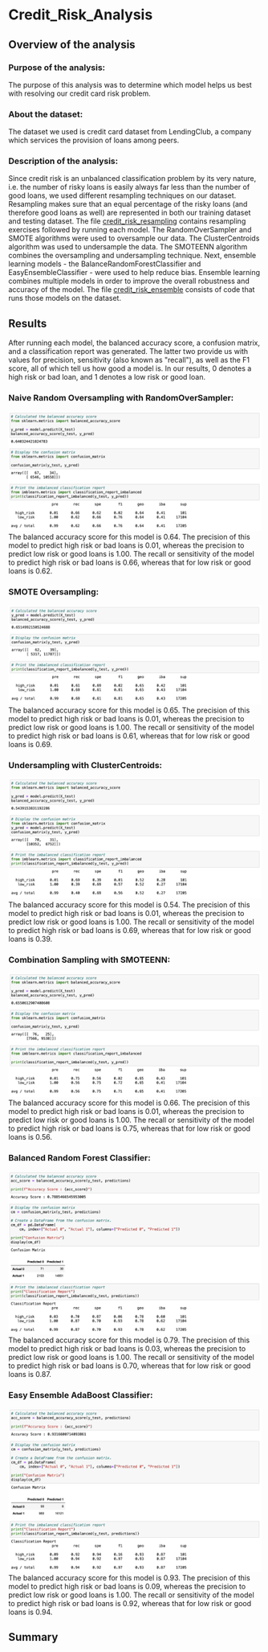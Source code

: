 # Credit_Risk_Analysis

## Overview of the analysis
### Purpose of the analysis:
The purpose of this analysis was to determine which model helps us best with resolving our credit card risk problem. 
### About the dataset:
The dataset we used is credit card dataset from LendingClub, a company which services the provision of loans among peers.
### Description of the analysis:
Since credit risk is an unbalanced classification problem by its very nature, i.e. the number of risky loans is easily always far less than the number of good loans, we used different resampling techniques on our dataset. Resampling makes sure that an equal percentage of the risky loans (and therefore good loans as well) are represented in both our training dataset and testing dataset. 
The file [credit_risk_resampling](https://github.com/SohaT7/Credit_Risk_Analysis/blob/main/credit_risk_resampling.ipynb) contains resampling exercises followed by running each model. The RandomOverSampler and SMOTE algorithms were used to oversample our data. The ClusterCentroids algorithm was used to undersample the data. The SMOTEENN algorithm combines the oversampling and undersampling technique. 
Next, ensemble learning models - the BalanceRandomForestClassifier and EasyEnsembleClassifier - were used to help reduce bias. Ensemble learning combines multiple models in order to improve the overall robustness and accuracy of the model. The file [credit_risk_ensemble](https://github.com/SohaT7/Credit_Risk_Analysis/blob/main/credit_risk_ensemble.ipynb) consists of code that runs those models on the dataset. 
## Results
After running each model, the balanced accuracy score, a confusion matrix, and a classification report was generated. The latter two provide us with values for precision, sensitivity (also known as "recall"), as well as the F1 score, all of which tell us how good a model is. In our results, 0 denotes a high risk or bad loan, and 1 denotes a low risk or good loan.

### Naive Random Oversampling with RandomOverSampler:
![Naive Random Oversampling](https://github.com/SohaT7/Credit_Risk_Analysis/blob/main/Image_Naive_Random_Oversampling.png)
The balanced accuracy score for this model is 0.64.
The precision of this model to predict high risk or bad loans is 0.01, whereas the precision to predict low risk or good loans is 1.00.
The recall or sensitivity of the model to predict high risk or bad loans is 0.66, whereas that for low risk or good loans is 0.62.

### SMOTE Oversampling:
![SMOTE Oversampling](https://github.com/SohaT7/Credit_Risk_Analysis/blob/main/Image_SMOTE_Oversampling.png)
The balanced accuracy score for this model is 0.65.
The precision of this model to predict high risk or bad loans is 0.01, whereas the precision to predict low risk or good loans is 1.00.
The recall or sensitivity of the model to predict high risk or bad loans is 0.61, whereas that for low risk or good loans is 0.69.

### Undersampling with ClusterCentroids:
![Undersampling with ClusterCentroids](https://github.com/SohaT7/Credit_Risk_Analysis/blob/main/Image_ClusterCentroids.png)
The balanced accuracy score for this model is 0.54.
The precision of this model to predict high risk or bad loans is 0.01, whereas the precision to predict low risk or good loans is 1.00.
The recall or sensitivity of the model to predict high risk or bad loans is 0.69, whereas that for low risk or good loans is 0.39.

### Combination Sampling with SMOTEENN:
![Combination Sampling with SMOTEENN](https://github.com/SohaT7/Credit_Risk_Analysis/blob/main/Image_SMOTEENN_Combo.png)
The balanced accuracy score for this model is 0.66.
The precision of this model to predict high risk or bad loans is 0.01, whereas the precision to predict low risk or good loans is 1.00.
The recall or sensitivity of the model to predict high risk or bad loans is 0.75, whereas that for low risk or good loans is 0.56.

### Balanced Random Forest Classifier:
![Balanced Random Forest Classifier](https://github.com/SohaT7/Credit_Risk_Analysis/blob/main/Image_Balanced_Random_Forest_Classifier.png)
The balanced accuracy score for this model is 0.79.
The precision of this model to predict high risk or bad loans is 0.03, whereas the precision to predict low risk or good loans is 1.00.
The recall or sensitivity of the model to predict high risk or bad loans is 0.70, whereas that for low risk or good loans is 0.87.

### Easy Ensemble AdaBoost Classifier:
![Easy Ensemble AdaBoost Classifier](https://github.com/SohaT7/Credit_Risk_Analysis/blob/main/Image_Easy_Ensemble_AdaBoost_Classifier.png)
The balanced accuracy score for this model is 0.93.
The precision of this model to predict high risk or bad loans is 0.09, whereas the precision to predict low risk or good loans is 1.00.
The recall or sensitivity of the model to predict high risk or bad loans is 0.92, whereas that for low risk or good loans is 0.94.

## Summary
